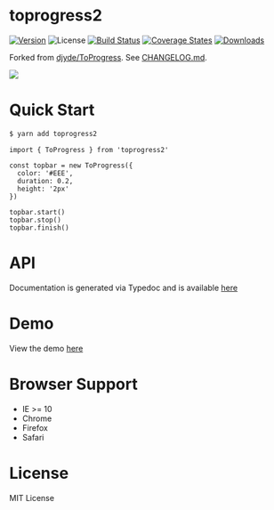 # toprogress2

[![Version][npm-version-shield]][npm]
![License][mit-shield]
[![Build Status][travis-ci-shield]][travis-ci]
[![Coverage States][codecov-shield]][codecov]
[![Downloads][npm-stats-shield]][npm-stats]

[npm]: https://www.npmjs.com/package/toprogress2
[npm-version-shield]: https://img.shields.io/npm/v/toprogress2.svg

[mit-shield]: https://img.shields.io/npm/l/toprogress2.svg

[travis-ci]: https://travis-ci.org/caseyWebb/toprogress2/
[travis-ci-shield]: https://img.shields.io/travis/caseyWebb/toprogress2/master.svg

[codecov]: https://codecov.io/gh/caseyWebb/toprogress2
[codecov-shield]: https://img.shields.io/codecov/c/github/caseyWebb/toprogress2.svg

[npm-stats]: http://npm-stat.com/charts.html?package=toprogress2&author=&from=&to=
[npm-stats-shield]: https://img.shields.io/npm/dt/toprogress2.svg?maxAge=2592000

Forked from [djyde/ToProgress](https://github.com/djyde/ToProgress). See [CHANGELOG.md](./CHANGELOG.md).

![](https://caseyWebb.github.io/toprogress2/demo/screenshot.gif)

# Quick Start
```bash
$ yarn add toprogress2
```

```JS
import { ToProgress } from 'toprogress2'

const topbar = new ToProgress({
  color: '#EEE',
  duration: 0.2,
  height: '2px'
})

topbar.start()
topbar.stop()
topbar.finish()
```

# API

Documentation is generated via Typedoc and is available [here](https://caseyWebb.github.io/toprogress2/classes/toprogress.html)

# Demo

View the demo [here](https://caseyWebb.github.io/toprogress2/demo/)

# Browser Support

* IE >= 10
* Chrome
* Firefox
* Safari

# License
MIT License
